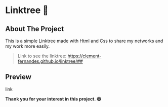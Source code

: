 # Linktree :evergreen_tree:

<!-- ABOUT THE PROJECT -->

## About The Project

This is a simple Linktree made with Html and Css to share my networks and my work more easily.

> Link to see the linktree: https://clement-fernandes.github.io/linktree/##

## Preview

link

**Thank you for your interest in this project. :smile:**
